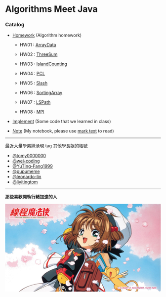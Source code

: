# Algorithms Meet Java

### Catalog

+ [Homework](./Homework) (Algorithm homework)

    + HW01 : [ArrayData](./Homework/HW01_ArrayData)

    + HW02 : [ThreeSum](./Homework/HW02_ThreeSum)

    + HW03 : [IslandCounting](./Homework/HW03_IslandCounting)

    + HW04 : [PCL](./Homework/HW04_PCL)

    + HW05 : [Slash](./Homework/HW05_Slash)

    + HW06 : [SortingArray](./Homework/HW06_SortingArray)

    + HW07 : [LSPath](./Homework/HW07_LSPath)

    + HW08 : [MPI](./Homework/HW08_MPI)

+ [Implement](./Homework/Implement) (Some code that we learned in class)

+ [Note](./Note) (My notebook, please use [mark text](https://marktext.app/) to read)

---

最近大量學弟妹湧現 tag 其他學長姐的帳號

+ [@tomy0000000](https://github.com/tomy0000000)
+ [@wei-coding](https://github.com/wei-coding)
+ [@YuTing-Fang1999](https://github.com/YuTing-Fang1999)
+ [@pupumeme](https://github.com/pupumeme)
+ [@leonardo-lin](https://github.com/leonardo-lin)
+ [@liyitingtom](https://github.com/LiYiTingTom)

---

**那些喜歡開執行緒加速的人**

![線程魔法使.png](線程魔法使.png)
